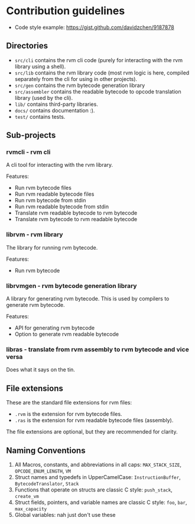 # Contribution guidelines
- Code style example: https://gist.github.com/davidzchen/9187878

## Directories
- `src/cli` contains the rvm cli code (purely for interacting with the rvm library using a shell).
- `src/lib` contains the rvm library code (most rvm logic is here, compiled separately from the cli for using in other projects).
- `src/gen` contains the rvm bytecode generation library 
- `src/assembler` contains the readable bytecode to opcode translation library (used by the cli).
- `lib/` contains third-party libraries.
- `docs/` contains documentation :).
- `test/` contains tests.

## Sub-projects

### rvmcli - rvm cli
A cli tool for interacting with the rvm library.

Features:
- Run rvm bytecode files
- Run rvm readable bytecode files
- Run rvm bytecode from stdin
- Run rvm readable bytecode from stdin
- Translate rvm readable bytecode to rvm bytecode
- Translate rvm bytecode to rvm readable bytecode

### librvm - rvm library
The library for running rvm bytecode.

Features:
- Run rvm bytecode

### librvmgen - rvm bytecode generation library
A library for generating rvm bytecode.
This is used by compilers to generate rvm bytecode.

Features:
- API for generating rvm bytecode
- Option to generate rvm readable bytecode

### libras - translate from rvm assembly to rvm bytecode and vice versa
Does what it says on the tin. 

## File extensions
These are the standard file extensions for rvm files:
- `.rvm` is the extension for rvm bytecode files. 
- `.ras` is the extension for rvm readable bytecode files (assembly). 

The file extensions are optional, but they are recommended for clarity.

## Naming Conventions
1. All Macros, constants, and abbreviations in all caps: `MAX_STACK_SIZE`, `OPCODE_ENUM_LENGTH`, `VM`
2. Struct names and typedefs in UpperCamelCase: `InstructionBuffer`, `BytecodeTranslator`, `Stack`
3. Functions that operate on structs are classic C style: `push_stack`, `create_vm`
4. Struct fields, pointers, and variable names are classic C style: `foo`, `bar`, `max_capacity`
5. Global variables: nah just don't use these